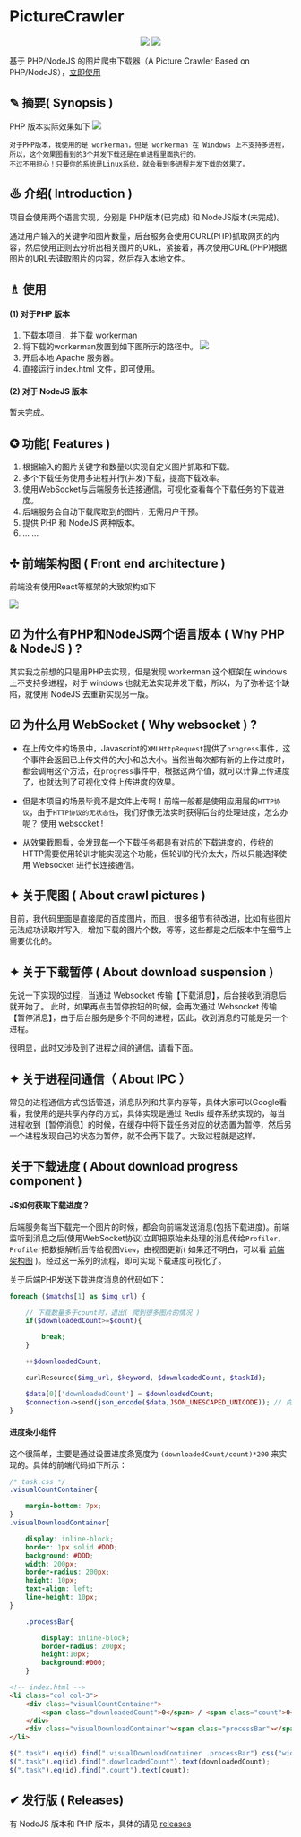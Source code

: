 # PictureCrawler

<p align="center">
<img src="https://img.shields.io/badge/language-PHP/NodeJS-red.svg">
<img src="https://img.shields.io/badge/license-MIT-black.svg">
</p>

基于 PHP/NodeJS 的图片爬虫下载器（A Picture Crawler Based on PHP/NodeJS），[立即使用](#usage)

## ✎ 摘要( Synopsis )

PHP 版本实际效果如下
<img src="https://github.com/Lvsi-China/PictureCrawler/raw/master/extra/images/logo.gif">

```
对于PHP版本，我使用的是 workerman，但是 workerman 在 Windows 上不支持多进程，
所以，这个效果图看到的3个并发下载还是在单进程里面执行的。
不过不用担心！只要你的系统是Linux系统，就会看到多进程并发下载的效果了。
```
## ♨ 介绍( Introduction )

项目会使用两个语言实现，分别是 PHP版本(已完成) 和 NodeJS版本(未完成)。

通过用户输入的关键字和图片数量，后台服务会使用CURL(PHP)抓取网页的内容，然后使用正则去分析出相关图片的URL，紧接着，再次使用CURL(PHP)根据图片的URL去读取图片的内容，然后存入本地文件。

## <span id="usage">♗ 使用</span>

#### (1) 对于PHP 版本

1. 下载本项目，并下载 [workerman](https://www.workerman.net/download)
2. 将下载的workerman放置到如下图所示的路径中。
<img src="https://github.com/Lvsi-China/PictureCrawler/raw/master/extra/images/workerman-location.jpg"><br/>
3. 开启本地 Apache 服务器。
4. 直接运行 index.html 文件，即可使用。

#### (2) 对于 NodeJS 版本

暂未完成。

## ✪ 功能( Features )

1. 根据输入的图片关键字和数量以实现自定义图片抓取和下载。
2. 多个下载任务使用多进程并行(并发)下载，提高下载效率。
3. 使用WebSocket与后端服务长连接通信，可视化查看每个下载任务的下载进度。
4. 后端服务会自动下载爬取到的图片，无需用户干预。
5. 提供 PHP 和 NodeJS 两种版本。
6. ... ...

## ✣ <span id="article-FrontEndArchitecture">前端架构图 ( Front end architecture )</span>

前端没有使用React等框架的大致架构如下

<img src="https://github.com/Lvsi-China/PictureCrawler/raw/master/extra/images/FrontEndArchitecture.png">

## ☑ 为什么有PHP和NodeJS两个语言版本 ( Why PHP & NodeJS ) ?

其实我之前想的只是用PHP去实现，但是发现 workerman 这个框架在 windows 上不支持多进程，对于 windows 也就无法实现并发下载，所以，为了弥补这个缺陷，就使用 NodeJS 去重新实现另一版。

## ☑ 为什么用 WebSocket ( Why websocket ) ?

- 在上传文件的场景中，Javascript的```XMLHttpRequest```提供了```progress```事件，这个事件会返回已上传文件的大小和总大小。当然当每次都有新的上传进度时，都会调用这个方法，在```progress```事件中，根据这两个值，就可以计算上传进度了，也就达到了可视化文件上传进度的效果。

- 但是本项目的场景毕竟不是文件上传啊！前端一般都是使用应用层的```HTTP协议```，由于```HTTP协议的无状态性```，我们好像无法实时获得后台的处理进度，怎么办呢？ 使用 websocket !

- 从效果截图看，会发现每一个下载任务都是有对应的下载进度的，传统的HTTP需要使用轮训才能实现这个功能，但轮训的代价太大，所以只能选择使用 Websocket 进行长连接通信。

## ✦ 关于爬图 ( About crawl pictures )

目前，我代码里面是直接爬的百度图片，而且，很多细节有待改进，比如有些图片无法成功读取并写入，增加下载的图片个数，等等，这些都是之后版本中在细节上需要优化的。

## ✦ 关于下载暂停 ( About download suspension )

先说一下实现的过程，当通过 Websocket 传输【下载消息】，后台接收到消息后就开始了。 此时，如果再点击暂停按钮的时候，会再次通过 Websocket 传输【暂停消息】，由于后台服务是多个不同的进程，因此，收到消息的可能是另一个进程。

很明显，此时又涉及到了进程之间的通信，请看下面。

## ✦ 关于进程间通信（ About IPC ）

常见的进程通信方式包括管道，消息队列和共享内存等，具体大家可以Google看看，我使用的是共享内存的方式，具体实现是通过 Redis 缓存系统实现的，每当进程收到【暂停消息】的时候，在缓存中将下载任务对应的状态置为暂停，然后另一个进程发现自己的状态为暂停，就不会再下载了。大致过程就是这样。

## 关于下载进度 ( About download progress component )

#### JS如何获取下载进度？

后端服务每当下载完一个图片的时候，都会向前端发送消息(包括下载进度)。前端监听到消息之后(使用WebSocket协议)立即把原始未处理的消息传给```Profiler```，```Profiler```把数据解析后传给视图```View```，由视图更新( 如果还不明白，可以看 [前端架构图](#article-FrontEndArchitecture) )。经过这一系列的流程，即可实现下载进度可视化了。

关于后端PHP发送下载进度消息的代码如下：

```php
foreach ($matchs[1] as $img_url) {

	// 下载数量多于count时，退出( 爬到很多图片的情况 )
	if($downloadedCount>=$count){

		break;
	}

	++$downloadedCount;

	curlResource($img_url, $keyword, $downloadedCount, $taskId);

	$data[0]['downloadedCount'] = $downloadedCount;
	$connection->send(json_encode($data,JSON_UNESCAPED_UNICODE)); // 向浏览器发送
}
```

#### 进度条小组件

这个很简单，主要是通过设置进度条宽度为 ```(downloadedCount/count)*200``` 来实现的。具体的前端代码如下所示：

```css
/* task.css */
.visualCountContainer{

	margin-bottom: 7px;
}
.visualDownloadContainer{

	display: inline-block;
	border: 1px solid #DDD;
	background: #DDD;
	width: 200px;
	border-radius: 200px;
	height: 10px;
	text-align: left;
	line-height: 10px;
}

	.processBar{

		display: inline-block;
		border-radius: 200px;
		height:10px;
		background:#000;
	}
```

```html
<!-- index.html -->
<li class="col col-3">
	<div class="visualCountContainer">
		<span class="downloadedCount">0</span> / <span class="count">0</span>
	</div>
	<div class="visualDownloadContainer"><span class="processBar"></span></div>
</li>
```

```javascript
$(".task").eq(id).find(".visualDownloadContainer .processBar").css("width",(downloadedCount/count)*200);
$(".task").eq(id).find(".downloadedCount").text(downloadedCount);
$(".task").eq(id).find(".count").text(count);
```



## ✔ 发行版 ( Releases)
有 NodeJS 版本和 PHP 版本，具体的请见 [releases](https://github.com/Lvsi-China/PictureCrawler/releases)
